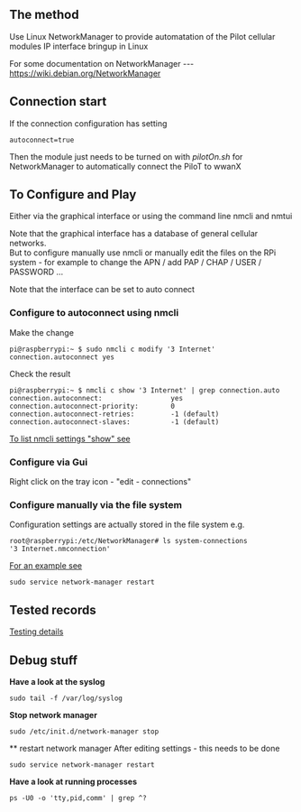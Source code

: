 ## The method
Use Linux NetworkManager to provide automatation of the Pilot cellular modules 
IP interface bringup in Linux

For some documentation on NetworkManager --- https://wiki.debian.org/NetworkManager



## Connection start 
If the connection configuration has setting   
```
autoconnect=true
```
Then the module just needs to be turned on with *pilotOn.sh* for NetworkManager to 
automatically connect the PiloT to wwanX

## To Configure and Play
Either via the graphical interface or using the command line nmcli and nmtui  

Note that the graphical interface has a database of general cellular networks.  
But to configure manually use nmcli or manually edit the files on the RPi system - 
for example to change the APN / add PAP / CHAP / USER / PASSWORD ...  

Note that the interface can be set to auto connect  

### Configure to autoconnect using nmcli

Make the change
```
pi@raspberrypi:~ $ sudo nmcli c modify '3 Internet' connection.autoconnect yes
```

Check the result
```
pi@raspberrypi:~ $ nmcli c show '3 Internet' | grep connection.auto
connection.autoconnect:                 yes
connection.autoconnect-priority:        0
connection.autoconnect-retries:         -1 (default)
connection.autoconnect-slaves:          -1 (default)
```

[To list nmcli settings "show" see](./exampleNmcliConnectShow.md)

### Configure via Gui
Right click on the tray icon - "edit - connections"


### Configure manually via the file system
Configuration settings are actually stored in the file system e.g.

```
root@raspberrypi:/etc/NetworkManager# ls system-connections
'3 Internet.nmconnection'
```

[For an example see](./exampleNetworkManagerConfigFile.md)  



```
sudo service network-manager restart
```

## Tested records 

[Testing details](./test_configurationRecords.md)



## Debug stuff

**Have a look at the syslog**  
```
sudo tail -f /var/log/syslog

```

**Stop network manager**  
```
sudo /etc/init.d/network-manager stop
```

** restart network manager
After editing settings - this needs to be done

```
sudo service network-manager restart
```

**Have a look at running processes**  
```
ps -U0 -o 'tty,pid,comm' | grep ^?
```

